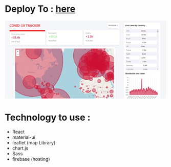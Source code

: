 # Deploy To : [here](https://covid-19-tracker-e12a5.web.app/)


<img src="https://raw.githubusercontent.com/mahdi-zoraghi/covid-19-tracker/master/covid19-tracker-screen.jpg" />

# Technology to use :

- React
- material-ui
- leaflet (map Library)
- chart.js
- Sass
- firebase (hosting)
